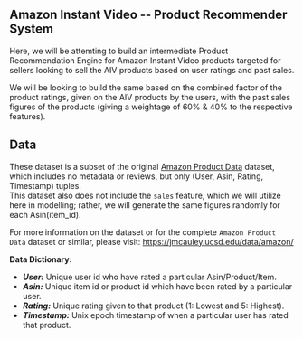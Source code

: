## Amazon Instant Video -- Product Recommender System

Here, we will be attemting to build an intermediate Product Recommendation Engine for Amazon Instant Video products targeted for sellers looking to sell the AIV products based on user ratings and past sales.

We will be looking to build the same based on the combined factor of the product ratings, given on the AIV products by the users, with the past sales figures of the products (giving a weightage of 60% & 40% to the respective features). 


## Data

These dataset is a subset of the original [Amazon Product Data](https://jmcauley.ucsd.edu/data/amazon/) dataset, which includes no metadata or reviews, but only (User, Asin, Rating, Timestamp) tuples.\
This dataset also does not include the `sales` feature, which we will utilize here in modelling; rather, we will generate the same figures randomly for each Asin(item_id).

For more information on the dataset or for the complete `Amazon Product Data` dataset or similar, please visit: https://jmcauley.ucsd.edu/data/amazon/

**Data Dictionary:**
 - ***User:*** Unique user id who have rated a particular Asin/Product/Item.
 - ***Asin:*** Unique item id or product id which have been rated by a particular user.
 - ***Rating:*** Unique rating given to that product (1: Lowest and 5: Highest).
 - ***Timestamp:*** Unix epoch timestamp of when a particular user has rated that product.
